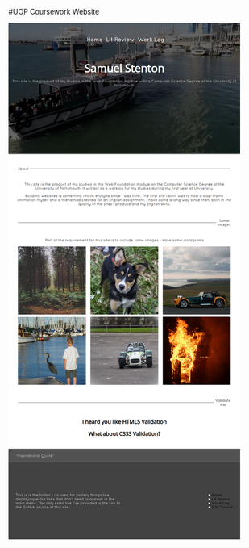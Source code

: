 #UOP Coursework Website

![screenshot](https://raw.githubusercontent.com/SamStenton/UOP-WebF1-Coursework-Site/master/git/screenshot.jpg)
